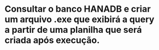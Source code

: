 # Consultar o banco HANADB e criar um arquivo .exe que exibirá a query a partir de uma planilha que será criada após execução.
